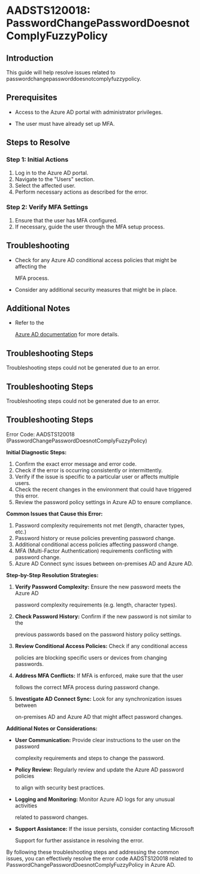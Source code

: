 # AADSTS120018: PasswordChangePasswordDoesnotComplyFuzzyPolicy


## Introduction

This guide will help resolve issues related to
passwordchangepassworddoesnotcomplyfuzzypolicy.


## Prerequisites


* Access to the Azure AD portal with administrator privileges.

* The user must have already set up MFA.


## Steps to Resolve


### Step 1: Initial Actions

1. Log in to the Azure AD portal.
2. Navigate to the "Users" section.
3. Select the affected user.
4. Perform necessary actions as described for the error.


### Step 2: Verify MFA Settings

1. Ensure that the user has MFA configured.
2. If necessary, guide the user through the MFA setup process.


## Troubleshooting


* Check for any Azure AD conditional access policies that might be affecting the

  MFA process.

* Consider any additional security measures that might be in place.


## Additional Notes


* Refer to the

  [Azure AD 
documentation](https://learn.microsoft.com/en-us/azure/active-directory/)
  for more details.


## Troubleshooting Steps

Troubleshooting steps could not be generated due to an error.


## Troubleshooting Steps

Troubleshooting steps could not be generated due to an error.


## Troubleshooting Steps

Error Code: AADSTS120018 (PasswordChangePasswordDoesnotComplyFuzzyPolicy)

**Initial Diagnostic Steps:** 

1. Confirm the exact error message and error code.
2. Check if the error is occurring consistently or intermittently.
3. Verify if the issue is specific to a particular user or affects multiple
   users.
4. Check the recent changes in the environment that could have triggered this
   error.
5. Review the password policy settings in Azure AD to ensure compliance.

**Common Issues that Cause this Error:** 

1. Password complexity requirements not met (length, character types, etc.)
2. Password history or reuse policies preventing password change.
3. Additional conditional access policies affecting password change.
4. MFA (Multi-Factor Authentication) requirements conflicting with password
   change.
5. Azure AD Connect sync issues between on-premises AD and Azure AD.

**Step-by-Step Resolution Strategies:** 

1. **Verify Password Complexity:** Ensure the new password meets the Azure AD

   password complexity requirements (e.g. length, character types).

2. **Check Password History:** Confirm if the new password is not similar to the

   previous passwords based on the password history policy settings.

3. **Review Conditional Access Policies:** Check if any conditional access

   policies are blocking specific users or devices from changing passwords.

4. **Address MFA Conflicts:** If MFA is enforced, make sure that the user

   follows the correct MFA process during password change.

5. **Investigate AD Connect Sync:** Look for any synchronization issues between

   on-premises AD and Azure AD that might affect password changes.

**Additional Notes or Considerations:**


* **User Communication:** Provide clear instructions to the user on the password

  complexity requirements and steps to change the password.

* **Policy Review:** Regularly review and update the Azure AD password policies

  to align with security best practices.

* **Logging and Monitoring:** Monitor Azure AD logs for any unusual activities

  related to password changes.

* **Support Assistance:** If the issue persists, consider contacting Microsoft

  Support for further assistance in resolving the error.

By following these troubleshooting steps and addressing the common issues, you
can effectively resolve the error code AADSTS120018 related to
PasswordChangePasswordDoesnotComplyFuzzyPolicy in Azure AD.